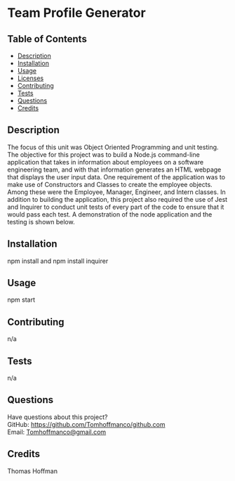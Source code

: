 # Team Profile Generator 

  

  ## Table of Contents
  * [Description](#description)
  * [Installation](#installation)
  * [Usage](#usage)
  * [Licenses](#licenses)
  * [Contributing](#contributing)
  * [Tests](#tests)
  * [Questions](#questions)
  * [Credits](#credits)

  ## Description
  The focus of this unit was Object Oriented Programming and unit testing. The objective for this project was to build a Node.js command-line application that takes in information about employees on a software engineering team, and with that information generates an HTML webpage that displays the user input data. One requirement of the application was to make use of Constructors and Classes to create the employee objects. Among these were the Employee, Manager, Engineer, and Intern classes. In addition to building the application, this project also required the use of Jest and Inquirer to conduct unit tests of every part of the code to ensure that it would pass each test. A demonstration of the node application and the testing is shown below.

  ## Installation
  npm install and npm install inquirer

  ## Usage
  npm start

  

  ## Contributing
  n/a

  ## Tests
  n/a

  ## Questions
  Have questions about this project?  
  GitHub: https://github.com/Tomhoffmanco/github.com  
  Email: Tomhoffmanco@gmail.com

  ## Credits
  Thomas Hoffman
